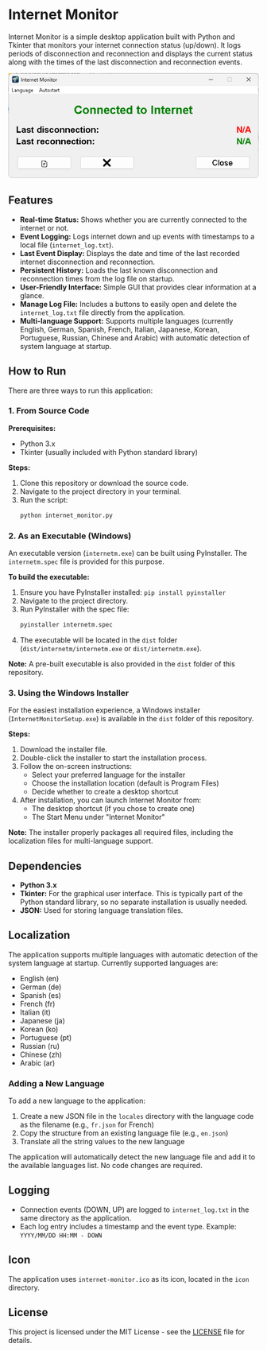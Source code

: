# Internet Monitor

Internet Monitor is a simple desktop application built with Python and Tkinter that monitors your internet connection status (up/down). It logs periods of disconnection and reconnection and displays the current status along with the times of the last disconnection and reconnection events.

![Internet Monitor Screenshot](screenshot.png)

## Features

*   **Real-time Status:** Shows whether you are currently connected to the internet or not.
*   **Event Logging:** Logs internet down and up events with timestamps to a local file (`internet_log.txt`).
*   **Last Event Display:** Displays the date and time of the last recorded internet disconnection and reconnection.
*   **Persistent History:** Loads the last known disconnection and reconnection times from the log file on startup.
*   **User-Friendly Interface:** Simple GUI that provides clear information at a glance.
*   **Manage Log File:** Includes a buttons to easily open and delete the `internet_log.txt` file directly from the application.
*   **Multi-language Support:** Supports multiple languages (currently English, German, Spanish, French, Italian, Japanese, Korean, Portuguese, Russian, Chinese and Arabic) with automatic detection of system language at startup.

## How to Run

There are three ways to run this application:

### 1. From Source Code

**Prerequisites:**
*   Python 3.x
*   Tkinter (usually included with Python standard library)

**Steps:**
1.  Clone this repository or download the source code.
2.  Navigate to the project directory in your terminal.
3.  Run the script:
    ```bash
    python internet_monitor.py
    ```

### 2. As an Executable (Windows)

An executable version (`internetm.exe`) can be built using PyInstaller. The `internetm.spec` file is provided for this purpose.

**To build the executable:**
1.  Ensure you have PyInstaller installed: `pip install pyinstaller`
2.  Navigate to the project directory.
3.  Run PyInstaller with the spec file:
    ```bash
    pyinstaller internetm.spec
    ```
4.  The executable will be located in the `dist` folder (`dist/internetm/internetm.exe` or `dist/internetm.exe`).

**Note:** A pre-built executable is also provided in the `dist` folder of this repository.

### 3. Using the Windows Installer

For the easiest installation experience, a Windows installer (`InternetMonitorSetup.exe`) is available in the `dist` folder of this repository.

**Steps:**
1.  Download the installer file.
2.  Double-click the installer to start the installation process.
3.  Follow the on-screen instructions:
    *   Select your preferred language for the installer
    *   Choose the installation location (default is Program Files)
    *   Decide whether to create a desktop shortcut
4.  After installation, you can launch Internet Monitor from:
    *   The desktop shortcut (if you chose to create one)
    *   The Start Menu under "Internet Monitor"

**Note:** The installer properly packages all required files, including the localization files for multi-language support.

## Dependencies

*   **Python 3.x**
*   **Tkinter:** For the graphical user interface. This is typically part of the Python standard library, so no separate installation is usually needed.
*   **JSON:** Used for storing language translation files.

## Localization

The application supports multiple languages with automatic detection of the system language at startup. Currently supported languages are:

* English (en)
* German (de)
* Spanish (es)
* French (fr)
* Italian (it)
* Japanese (ja)
* Korean (ko)
* Portuguese (pt)
* Russian (ru)
* Chinese (zh)
* Arabic (ar)

### Adding a New Language

To add a new language to the application:

1. Create a new JSON file in the `locales` directory with the language code as the filename (e.g., `fr.json` for French)
2. Copy the structure from an existing language file (e.g., `en.json`)
3. Translate all the string values to the new language

The application will automatically detect the new language file and add it to the available languages list. No code changes are required.

## Logging

*   Connection events (DOWN, UP) are logged to `internet_log.txt` in the same directory as the application.
*   Each log entry includes a timestamp and the event type.
    Example: `YYYY/MM/DD HH:MM - DOWN`

## Icon

The application uses `internet-monitor.ico` as its icon, located in the `icon` directory.

## License

This project is licensed under the MIT License - see the [LICENSE](LICENSE) file for details.